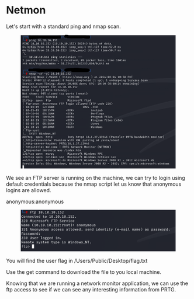 # Netmon

Let's start with a standard ping and nmap scan.

<figure><img src="../../.gitbook/assets/image (1) (1) (1) (1) (1) (1) (1) (1).png" alt=""><figcaption></figcaption></figure>

We see an FTP server is running on the machine, we can try to login using default credentials because the nmap script let us know that anonymous logins are allowed.&#x20;

anonymous:anonymous

<figure><img src="../../.gitbook/assets/image (2) (1) (1) (1) (1) (1) (1).png" alt=""><figcaption></figcaption></figure>

You will find the user flag in /Users/Public/Desktop/flag.txt



Use the get command to download the file to you local machine.



Knowing that we are running a network monitor application, we can use the ftp access to see if we can see any interesting information from PRTG.&#x20;
